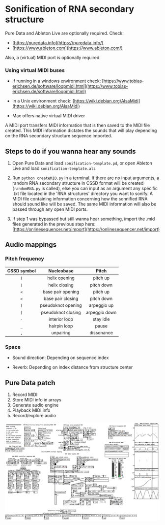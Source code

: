 # Sonification of RNA secondary structure

Pure Data and Ableton Live are optionally required. Check:
- [https://puredata.info](https://puredata.info/)
- [https://www.ableton.com](https://www.ableton.com/)

Also, a (virtual) MIDI port is optionally required.

### Using virtual MIDI buses

- If running in a windows environment check:
[https://www.tobias-erichsen.de/software/loopmidi.html](https://www.tobias-erichsen.de/software/loopmidi.html)

- In a Unix environment check:
[https://wiki.debian.org/AlsaMidi](https://wiki.debian.org/AlsaMidi)

- Mac offers native virtual MIDI driver


A MIDI port transfers MIDI information that is then saved to the MIDI file created.
This MIDI information dictates the sounds that will play depending on the RNA secondary structure sequence imported.

## Steps to do if you wanna hear any sounds

1. Open Pure Data and load `sonification-template.pd`, or open Ableton Live and load `sonification-template.als`

2. Run `python createMID.py` in a terminal. If there are no input arguments, a random  RNA secondary structure in CSSD format will be created (`randomRNA.py` is called), else you can input as an argument any specific .txt file located in the 'RNA structures' directory you want to sonify. A MIDI file containing information concerning how the sonnified RNA should sound like will be saved. The same MIDI information will also be passed through any open MIDI ports.


3. If step 1 was bypassed but still wanna hear something, import the .mid files generated in the previous step here: [https://onlinesequencer.net/import](https://onlinesequencer.net/import)
   
## Audio mappings

### Pitch frequency

| CSSD symbol | Nucleobase         | Pitch         |
| :--------:  |:------------------:| :------------:|
| `(`         | helix opening      | pitch up      |
| `)`         | helix closing      | pitch down    |
| `<`         | base pair opening  | pitch up      |
| `>`         | base pair closing  | pitch down    |
| `[`         | pseudoknot opening | arpeggio up   |
| `]`         | pseudoknot closing | arpeggio down |
| `-`         | interior loop      | stay idle     |
| `_`         | hairpin loop       | pause         |
| `,`         | unpairing          | dissonance    |

### Space

- Sound direction: Depending on sequence index
  
- Reverb: Depending on index distance from structure center

## Pure Data patch

1. Record MIDI
2. Store MIDI info in arrays
3. Generate audio engine
4. Playback MIDI info
5. Record/explore audio

![Pure data patch](/images/pdPatch.png)
